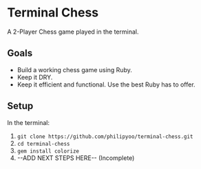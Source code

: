 # Terminal Chess

A 2-Player Chess game played in the terminal.


## Goals

- Build a working chess game using Ruby.
- Keep it DRY.
- Keep it efficient and functional. Use the best Ruby has to offer.


## Setup

In the terminal:
1. `git clone https://github.com/philipyoo/terminal-chess.git`
2. `cd terminal-chess`
3. `gem install colorize`
4. --ADD NEXT STEPS HERE-- (Incomplete)
